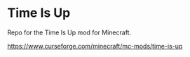 # Time Is Up
Repo for the Time Is Up mod for Minecraft.

https://www.curseforge.com/minecraft/mc-mods/time-is-up
